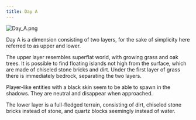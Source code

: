 ```yaml
---
title: Day A
---
```


![Day_A.png](../../../../assets/wiki/Day%20A.png)

Day A is a dimension consisting of two layers, for the sake of simplicity here
referred to as upper and lower.

The upper layer resembles superflat world, with growing grass and oak trees. It
is possible to find floating islands not high from the surface, which are made
of chiseled stone bricks and dirt. Under the first layer of grass there is
immediately bedrock, separating the two layers.

Player-like entities with a black skin seem to be able to spawn in the shadows.
They are neutral and disappear when approached.

The lower layer is a full-fledged terrain, consisting of dirt, chiseled stone
bricks instead of stone, and quartz blocks seemingly instead of water.
